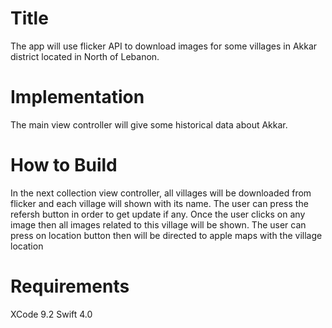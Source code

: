 # Title
The app will use flicker API to download images for some villages in Akkar district located in North of Lebanon. 

# Implementation
The main view controller will give some historical data about Akkar.

# How to Build
In the next collection view controller, all villages will be downloaded from flicker and each village will shown with its name.
The user can press the refersh button in order to get update if any.
Once the user clicks on any image then all images related to this village will be shown. 
The user can press on location button then will be directed to apple maps with the village location

# Requirements
XCode 9.2
Swift 4.0
